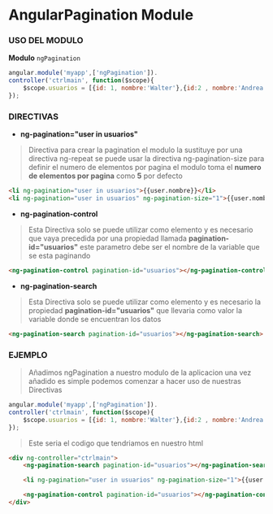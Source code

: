 AngularPagination Module
=====================

### USO DEL MODULO ###

**Modulo** `ngPagination`

```javascript
angular.module('myapp',['ngPagination']).
controller('ctrlmain', function($scope){
	$scope.usuarios = [{id: 1, nombre:'Walter'},{id:2 , nombre:'Andrea'},{id:3, nombre:'Axel'}];
});
```

### DIRECTIVAS ###
* **ng-pagination="user in usuarios"**

> Directiva para crear la pagination el modulo la sustituye por una directiva ng-repeat
se puede usar la directiva ng-pagination-size para definir el numero de elementos por pagina
el modulo toma el **numero de elementos por pagina** como **5** por defecto

```html
<li ng-pagination="user in usuarios">{{user.nombre}}</li>
<li ng-pagination="user in usuarios" ng-pagination-size="1">{{user.nombre}}</li>
```

* **ng-pagination-control**

> Esta Directiva solo se puede utilizar como elemento y es necesario que vaya precedida por una
propiedad llamada **pagination-id="usuarios"** este parametro debe ser el nombre de la variable
que se esta paginando

```html
<ng-pagination-control pagination-id="usuarios"></ng-pagination-control>
```

* **ng-pagination-search**

> Esta Directiva solo se puede utilizar como elemento y es necesario la propiedad **pagination-id="usuarios"**
que llevaria como valor la variable donde se encuentran los datos

```html
<ng-pagination-search pagination-id="usuarios"></ng-pagination-search>
```

### EJEMPLO ###
> Añadimos ngPagination a nuestro modulo de la aplicacion una vez añadido es simple podemos
comenzar a hacer uso de nuestras Directivas

```javascript
angular.module('myapp',['ngPagination']).
controller('ctrlmain', function($scope){
	$scope.usuarios = [{id: 1, nombre:'Walter'},{id:2 , nombre:'Andrea'},{id:3, nombre:'Axel'}];
});
```

> Este seria el codigo que tendriamos en nuestro html

```html
<div ng-controller="ctrlmain">
	<ng-pagination-search pagination-id="usuarios"></ng-pagination-search>

	<li ng-pagination="user in usuarios" ng-pagination-size="1">{{user.nombre}}</li>

	<ng-pagination-control pagination-id="usuarios"></ng-pagination-control>
</div>
```